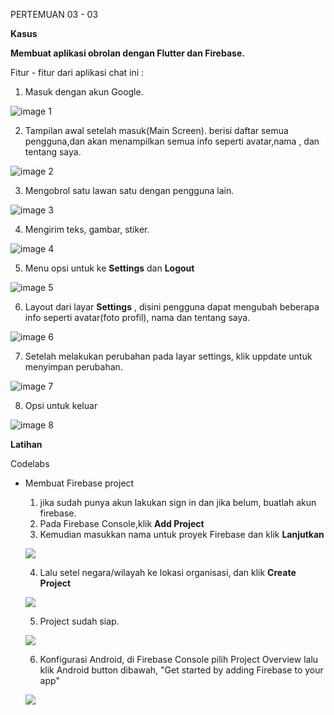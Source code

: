 PERTEMUAN 03 - 03

__Kasus__

__Membuat aplikasi obrolan dengan Flutter dan Firebase.__

Fitur - fitur dari aplikasi chat ini :
1. Masuk dengan akun Google.

![image 1](https://github.com/nununganggriani/praxis-academy/blob/master/Novice/03-03/kasus/1.png)

2. Tampilan awal setelah masuk(Main Screen). berisi daftar semua pengguna,dan akan menampilkan semua info seperti avatar,nama , dan tentang saya.

![image 2](https://github.com/nununganggriani/praxis-academy/blob/master/Novice/03-03/kasus/2.png)

3. Mengobrol satu lawan satu dengan pengguna lain.
 
![image 3](https://github.com/nununganggriani/praxis-academy/blob/master/Novice/03-03/kasus/3.png)

4. Mengirim teks, gambar, stiker.

![image 4](https://github.com/nununganggriani/praxis-academy/blob/master/Novice/03-03/kasus/4.png)

5. Menu opsi untuk ke __Settings__ dan __Logout__

![image 5](https://github.com/nununganggriani/praxis-academy/blob/master/Novice/03-03/kasus/5.png)

6. Layout dari layar __Settings__ , disini pengguna dapat mengubah beberapa info seperti avatar(foto profil), nama dan tentang saya.

![image 6](https://github.com/nununganggriani/praxis-academy/blob/master/Novice/03-03/kasus/6.png)

7. Setelah melakukan perubahan pada layar settings, klik uppdate untuk menyimpan perubahan. 

![image 7](https://github.com/nununganggriani/praxis-academy/blob/master/Novice/03-03/kasus/7.png)

8. Opsi untuk keluar

![image 8](https://github.com/nununganggriani/praxis-academy/blob/master/Novice/03-03/kasus/8.png)

__Latihan__

Codelabs
- Membuat Firebase project
  1. jika sudah punya akun lakukan sign in dan jika belum, buatlah akun firebase.
   2. Pada Firebase Console,klik __Add Project__
   3. Kemudian masukkan nama untuk proyek Firebase dan klik __Lanjutkan__

   ![](https://github.com/nununganggriani/praxis-academy/blob/master/Novice/03-03/latihan/codelabs/1.PNG)

   4. Lalu setel negara/wilayah  ke lokasi organisasi, dan klik __Create Project__

   ![](https://github.com/nununganggriani/praxis-academy/blob/master/Novice/03-03/latihan/codelabs/2.PNG)

   5. Project sudah siap.

   ![](https://github.com/nununganggriani/praxis-academy/blob/master/Novice/03-03/latihan/codelabs/3.PNG)

   6. Konfigurasi Android, di Firebase Console pilih Project Overview lalu klik Android button dibawah, "Get started by adding Firebase to your app"
   
   ![](https://github.com/nununganggriani/praxis-academy/blob/master/Novice/03-03/latihan/codelabs/4.PNG)

